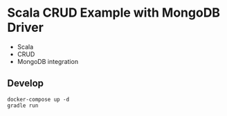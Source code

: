 # Scala CRUD Example with MongoDB Driver

- Scala
- CRUD
- MongoDB integration

## Develop

```
docker-compose up -d
gradle run
```
